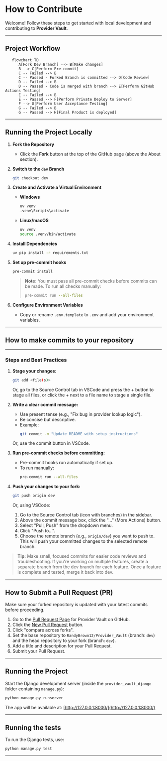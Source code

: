 # How to Contribute

Welcome! Follow these steps to get started with local development and contributing to **Provider Vault**.

---

## Project Workflow
```mermaid
   flowchart TD
      A[Fork Dev Branch] --> B[Make changes]
      B --> C[Perform Pre-commit]
      C -- Failed --> B
      C -- Passed - Forked Branch is committed --> D[Code Review]
      D -- Failed --> B
      D -- Passed - Code is merged with branch --> E[Perform GitHub Actions Testing]
      E -- Failed --> B
      E -- Passed --> F[Perform Private Deploy to Server]
      F --> G[Perform User Acceptance Testing]
      G -- Failed --> B
      G -- Passed --> H[Final Product is deployed]
```

---

## Running the Project Locally

1. **Fork the Repository**

   - Click the **Fork** button at the top of the GitHub page (above the About section).
2. **Switch to the `dev` Branch**

   ```bash
   git checkout dev
   ```
3. **Create and Activate a Virtual Environment**

   - **Windows**
     ```bash
     uv venv
     .venv\Scripts\activate
     ```
   - **Linux/macOS**
     ```bash
     uv venv
     source .venv/bin/activate
     ```
4. **Install Dependencies**

   ```bash
   uv pip install -r requirements.txt
   ```
5. **Set up pre-commit hooks**

   ```bash
   pre-commit install
   ```

   > **Note:** You must pass all pre-commit checks before commits can be made. To run all checks manually:
   >
   > ```bash
   > pre-commit run --all-files
   > ```
   >
6. **Configure Environment Variables**

   - Copy or rename `.env.template` to `.env` and add your environment variables.

---

## How to make commits to your repository

---

### Steps and Best Practices

1. **Stage your changes:**

   ```bash
   git add <file(s)>
   ```

   Or, go to the Source Control tab in VSCode and press the + button to stage all files, or click the + next to a file name to stage a single file.
2. **Write a clear commit message:**

   - Use present tense (e.g., "Fix bug in provider lookup logic").
   - Be concise but descriptive.
   - Example:
     ```bash
     git commit -m "Update README with setup instructions"
     ```

   Or, use the commit button in VSCode.
3. **Run pre-commit checks before committing:**

   - Pre-commit hooks run automatically if set up.
   - To run manually:
     ```bash
     pre-commit run --all-files
     ```
4. **Push your changes to your fork:**

   ```bash
   git push origin dev
   ```

   Or, using VSCode:
   1. Go to the Source Control tab (icon with branches) in the sidebar.
   2. Above the commit message box, click the "..." (More Actions) button.
   3. Select "Pull, Push" from the dropdown menu.
   4. Click "Push to...".
   5. Choose the remote branch (e.g., `origin/dev`) you want to push to.
   This will push your committed changes to the selected remote branch.

> **Tip:** Make small, focused commits for easier code reviews and troubleshooting.
> If you're working on multiple features, create a separate branch from the dev branch for each feature. Once a feature is complete and tested, merge it back into dev.

---

## How to Submit a Pull Request (PR)

Make sure your forked repository is updated with your latest commits before proceeding.

1. Go to the [Pull Request Page](https://github.com/RandyBrown12/Provider_Vault/pulls) for Provider Vault on GitHub.
2. Click the [New Pull Request](https://github.com/RandyBrown12/Provider_Vault/compare) button.
3. Click "compare across forks".
4. Set the base repository to `RandyBrown12/Provider_Vault` (branch: `dev`) and the head repository to your fork (branch: `dev`).
5. Add a title and description for your Pull Request.
6. Submit your Pull Request.

---

## Running the Project

Start the Django development server (inside the `provider_vault_django` folder containing `manage.py`):

```bash
python manage.py runserver
```

The app will be available at: [http://127.0.0.1:8000/](http://127.0.0.1:8000/)

---

## Running the tests

To run the Django tests, use:

```bash
python manage.py test
```

---
